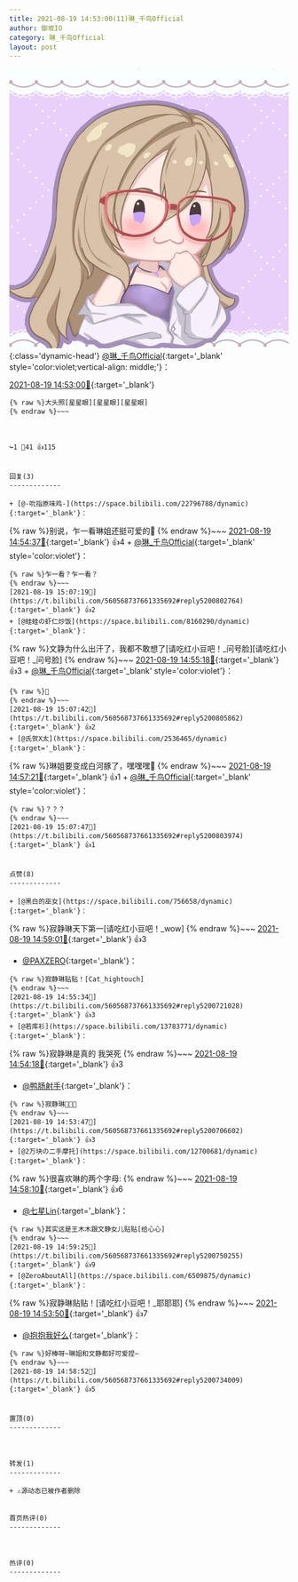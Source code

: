 ```yaml
---
title: 2021-08-19 14:53:00(11)琳_千鸟Official
author: 御坂IO
category: 琳_千鸟Official
layout: post
---
```


![img](/images/c0a88f85ebd0d056f37b114e0748e69556c8b488.jpg){:class='dynamic-head'}
[@琳_千鸟Official](https://space.bilibili.com/1620923329/dynamic){:target='_blank' style='color:violet;vertical-align: middle;'}：

[2021-08-19 14:53:00🔗](https://t.bilibili.com/560568737661335692){:target='_blank'}

~~~
{% raw %}大头照[星星眼][星星眼][星星眼]
{% endraw %}~~~



↪️1 💬41 👍115


回复(3)
-------------

+ [@-吮指原味鸡-](https://space.bilibili.com/22796788/dynamic){:target='_blank'}：
~~~
{% raw %}别说，乍一看琳姐还挺可爱的🤗
{% endraw %}~~~
[2021-08-19 14:54:37🔗](https://t.bilibili.com/560568737661335692#reply5200699419){:target='_blank'} 👍4
    + [@琳_千鸟Official](https://space.bilibili.com/1620923329/dynamic){:target='_blank' style='color:violet'}：
~~~
{% raw %}乍一看？乍一看？
{% endraw %}~~~
[2021-08-19 15:07:19🔗](https://t.bilibili.com/560568737661335692#reply5200802764){:target='_blank'} 👍2
+ [@蛙蛙の虾仁炒饭](https://space.bilibili.com/8160290/dynamic){:target='_blank'}：
~~~
{% raw %}文静为什么出汗了，我都不敢想了[请吃红小豆吧！_问号脸][请吃红小豆吧！_问号脸]
{% endraw %}~~~
[2021-08-19 14:55:18🔗](https://t.bilibili.com/560568737661335692#reply5200716036){:target='_blank'} 👍3
    + [@琳_千鸟Official](https://space.bilibili.com/1620923329/dynamic){:target='_blank' style='color:violet'}：
~~~
{% raw %}🤫
{% endraw %}~~~
[2021-08-19 15:07:42🔗](https://t.bilibili.com/560568737661335692#reply5200805862){:target='_blank'} 👍2
+ [@氏贺X太](https://space.bilibili.com/2536465/dynamic){:target='_blank'}：
~~~
{% raw %}琳姐要变成白河豚了，嘿嘿嘿🤤
{% endraw %}~~~
[2021-08-19 14:57:21🔗](https://t.bilibili.com/560568737661335692#reply5200735279){:target='_blank'} 👍1
    + [@琳_千鸟Official](https://space.bilibili.com/1620923329/dynamic){:target='_blank' style='color:violet'}：
~~~
{% raw %}？？？
{% endraw %}~~~
[2021-08-19 15:07:47🔗](https://t.bilibili.com/560568737661335692#reply5200803974){:target='_blank'} 👍1


点赞(8)
-------------

+ [@黑白的巫女](https://space.bilibili.com/756658/dynamic){:target='_blank'}：
~~~
{% raw %}寂静琳天下第一[请吃红小豆吧！_wow]
{% endraw %}~~~
[2021-08-19 14:59:01🔗](https://t.bilibili.com/560568737661335692#reply5200741109){:target='_blank'} 👍3
+ [@PAXZERO](https://space.bilibili.com/9583719/dynamic){:target='_blank'}：
~~~
{% raw %}寂静琳贴贴！[Cat_hightouch]
{% endraw %}~~~
[2021-08-19 14:55:34🔗](https://t.bilibili.com/560568737661335692#reply5200721028){:target='_blank'} 👍3
+ [@若库衫](https://space.bilibili.com/13783771/dynamic){:target='_blank'}：
~~~
{% raw %}寂静琳是真的 我哭死
{% endraw %}~~~
[2021-08-19 14:54:18🔗](https://t.bilibili.com/560568737661335692#reply5200707881){:target='_blank'} 👍3
+ [@鸭肠射手](https://space.bilibili.com/106582798/dynamic){:target='_blank'}：
~~~
{% raw %}寂静琳🥰🥰🥰
{% endraw %}~~~
[2021-08-19 14:53:47🔗](https://t.bilibili.com/560568737661335692#reply5200706602){:target='_blank'} 👍3
+ [@2万块の二手摩托](https://space.bilibili.com/12700681/dynamic){:target='_blank'}：
~~~
{% raw %}很喜欢琳的两个字母:
{% endraw %}~~~
[2021-08-19 14:58:10🔗](https://t.bilibili.com/560568737661335692#reply5200737382){:target='_blank'} 👍6
+ [@七星Lin](https://space.bilibili.com/22798602/dynamic){:target='_blank'}：
~~~
{% raw %}其实这是王木木跟文静女儿贴贴[给心心]
{% endraw %}~~~
[2021-08-19 14:59:25🔗](https://t.bilibili.com/560568737661335692#reply5200750255){:target='_blank'} 👍9
+ [@ZeroAboutAll](https://space.bilibili.com/6509875/dynamic){:target='_blank'}：
~~~
{% raw %}寂静琳贴贴！[请吃红小豆吧！_耶耶耶]
{% endraw %}~~~
[2021-08-19 14:53:50🔗](https://t.bilibili.com/560568737661335692#reply5200706759){:target='_blank'} 👍7
+ [@抱抱我好么](https://space.bilibili.com/12285084/dynamic){:target='_blank'}：
~~~
{% raw %}好棒呀~琳姐和文静都好可爱捏~
{% endraw %}~~~
[2021-08-19 14:58:52🔗](https://t.bilibili.com/560568737661335692#reply5200734009){:target='_blank'} 👍5


置顶(0)
-------------



转发(1)
-------------

+ ⚠源动态已被作者删除


首页热评(0)
-------------



热评(0)
-------------



